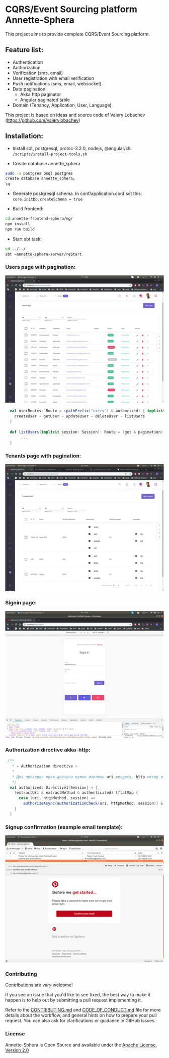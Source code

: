 # CQRS/Event Sourcing platform Annette-Sphera

This project aims to provide complete CQRS/Event Sourcing platform.

## Feature list:
- Authentication
- Authorization
- Verification (sms, email)
- User registration with email verification
- Push notifications (sms, email, websocket)
- Data pagination 
  - Akka http paginator
  - Angular paginated table
- Domain (Tenancy, Application, User, Language)

This project is based on ideas and source code of Valery Lobachev (https://github.com/valerylobachev)

## Installation:

- Install sbt, postgresql, protoc-3.2.0, nodejs, @angular/cli: ```/scripts/install-project-tools.sh```

- Create database annette_sphera
```bash
sudo -u postgres psql postgres
create database annette_sphera;
\q
```

- Generate postgresql schema. In conf/application.conf set this:
```core.initDb.createSchema = true```

- Build frontend:
```bash
cd annette-frontend-sphera/ng/
npm install
npm run build
```

- Start sbt task:
```bash
cd ../../
sbt ~annette-sphera-server/reStart
```

### Users page with pagination:
![users page](https://raw.githubusercontent.com/duberg/annette-sphera/master/screenshot/s_users.png)

```scala
  val userRoutes: Route = (pathPrefix("users") & authorized) { implicit session =>
    createUser ~ getUser ~ updateUser ~ deleteUser ~ listUsers
  }
  
  def listUsers(implicit session: Session): Route = (get & pagination) { page =>
       ...
  }
```

### Tenants page with pagination:
![tenants page](https://raw.githubusercontent.com/duberg/annette-sphera/master/screenshot/s_tenants.png)


### Signin page:
![signin page](https://raw.githubusercontent.com/duberg/annette-sphera/master/screenshot/s_signin.png)

### Authorization directive akka-http:
```scala
 /**
   * = Authorization directive =
   *
   * Для проверки прав доступа нужно извлечь uri ресурса, http метод и сессию пользователя.
   */
  val authorized: Directive1[Session] = {
    (extractUri & extractMethod & authenticated) tflatMap {
      case (uri, httpMethod, session) =>
        authorizeAsync(authorizationCheck(uri, httpMethod, session)) & provide(session)
    }
  }
```

### Signup confirmation (example email template):
![signup page](https://raw.githubusercontent.com/duberg/annette-sphera/master/screenshot/s_emailconfirmation.png)

### Contributing

Contributions are *very* welcome!

If you see an issue that you'd like to see fixed, the best way to make it happen is to help out by submitting a pull request implementing it.

Refer to the [CONTRIBUTING.md](docs/CONTRIBUTING.md) and  [CODE_OF_CONDUCT.md](docs/CODE_OF_CONDUCT.md) file for more
 details about the workflow, and general hints on how to prepare your pull request. You can also ask for 
 clarifications or guidance in GitHub issues.


### License

Annette-Sphera is Open Source and available under the [Apache License, Version 2.0](https://www.apache.org/licenses/LICENSE-2.0)

